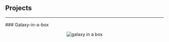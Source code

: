 ## Projects
<hr>
### Galaxy-in-a-box

<p style="text-align:center"><img src="./Images/gal-in-a-box.png" alt="galaxy in a box" style="max-width: 80%"></p>
